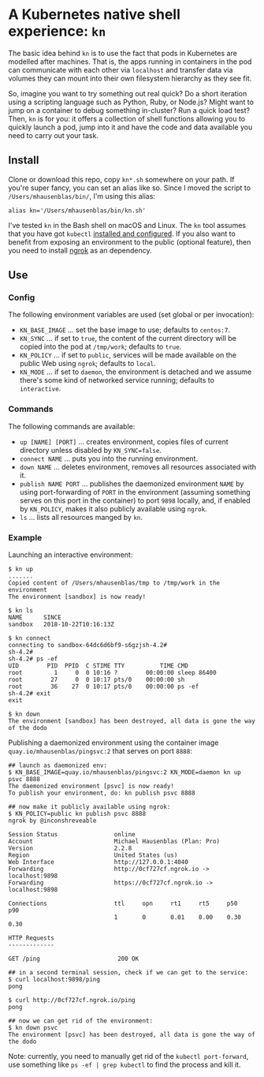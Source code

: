 # A Kubernetes native shell experience: `kn`

The basic idea behind `kn` is to use the fact that pods in Kubernetes are modelled after machines. That is, the apps running in containers in the pod can communicate with each other via `localhost` and transfer data via volumes they can mount into their own filesystem hierarchy as they see fit.

So, imagine you want to try something out real quick? Do a short iteration using a scripting language such as Python, Ruby, or Node.js? Might want to jump on a container to debug something in-cluster? Run a quick load test? Then, `kn` is for you: it offers a collection of shell functions allowing you to quickly launch a pod, jump into it and have the code and data available you need to carry out your task.

## Install

Clone or download this repo, copy `kn*.sh` somewhere on your path. If you're super fancy, you can set an alias like so. Since I moved the script to `/Users/mhausenblas/bin/`, I'm using this alias:

```shell
alias kn='/Users/mhausenblas/bin/kn.sh'
```

I've tested `kn` in the Bash shell on macOS and Linux. The `kn` tool assumes that you have got `kubectl` [installed and configured](https://kubernetes.io/docs/tasks/tools/install-kubectl/). If you also want to benefit from exposing an environment to the public (optional feature), then you need to install [ngrok](https://ngrok.com/) as an dependency.

## Use

### Config

The following environment variables are used (set global or per invocation):

- `KN_BASE_IMAGE` … set the base image to use; defaults to `centos:7`.
- `KN_SYNC` … if set to `true`, the content of the current directory will be copied into the pod at `/tmp/work`; defaults to `true`.
- `KN_POLICY` … if set to `public`, services will be made available on the public Web using `ngrok`; defaults to `local`.
- `KN_MODE` … if set to `daemon`, the environment is detached and we assume there's some kind of networked service running; defaults to `interactive`.

### Commands

The following commands are available:

- `up [NAME] [PORT]` … creates environment, copies files of current directory unless disabled by `KN_SYNC=false`.
- `connect NAME` … puts you into the running environment.
- `down NAME` … deletes environment, removes all resources associated with it.
- `publish NAME PORT` … publishes the daemonized environment `NAME` by using port-forwarding of `PORT` in the environment (assuming something serves on this port in the container) to port `9898` locally, and, if enabled by `KN_POLICY`, makes it also publicly available using `ngrok`.
- `ls` … lists all resources manged by `kn`.

### Example

Launching an interactive environment:

```shell
$ kn up
.......
Copied content of /Users/mhausenblas/tmp to /tmp/work in the environment
The environment [sandbox] is now ready!

$ kn ls
NAME      SINCE
sandbox   2018-10-22T10:16:13Z

$ kn connect
connecting to sandbox-64dc6d6bf9-s6gzjsh-4.2#
sh-4.2#
sh-4.2# ps -ef
UID        PID  PPID  C STIME TTY          TIME CMD
root         1     0  0 10:16 ?        00:00:00 sleep 86400
root        27     0  0 10:17 pts/0    00:00:00 sh
root        36    27  0 10:17 pts/0    00:00:00 ps -ef
sh-4.2# exit
exit

$ kn down
The environment [sandbox] has been destroyed, all data is gone the way of the dodo
```

Publishing a daemonized environment using the container image `quay.io/mhausenblas/pingsvc:2` that serves on port `8888`:

```shell
## launch as daemonized env:
$ KN_BASE_IMAGE=quay.io/mhausenblas/pingsvc:2 KN_MODE=daemon kn up psvc 8888
The daemonized environment [psvc] is now ready!
To publish your environment, do: kn publish psvc 8888

## now make it publicly available using ngrok:
$ KN_POLICY=public kn publish psvc 8888
ngrok by @inconshreveable

Session Status                online
Account                       Michael Hausenblas (Plan: Pro)
Version                       2.2.8
Region                        United States (us)
Web Interface                 http://127.0.0.1:4040
Forwarding                    http://0cf727cf.ngrok.io -> localhost:9898
Forwarding                    https://0cf727cf.ngrok.io -> localhost:9898

Connections                   ttl     opn     rt1     rt5     p50     p90
                              1       0       0.01    0.00    0.30    0.30

HTTP Requests
-------------

GET /ping                      200 OK

## in a second terminal session, check if we can get to the service:
$ curl localhost:9898/ping
pong

$ curl http://0cf727cf.ngrok.io/ping
pong

## now we can get rid of the environment:
$ kn down psvc
The environment [psvc] has been destroyed, all data is gone the way of the dodo
```

Note: currently, you need to manually get rid of the `kubectl port-forward`, use something like `ps -ef | grep kubectl` to find the process and kill it.